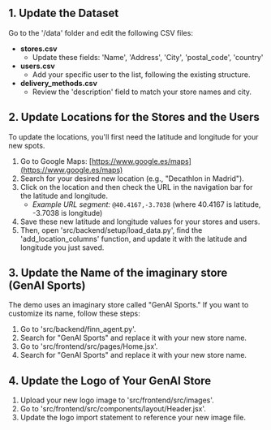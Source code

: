 ## 1. Update the Dataset

Go to the '/data' folder and edit the following CSV files:

* **stores.csv**
    * Update these fields: 'Name', 'Address', 'City', 'postal_code', 'country'
* **users.csv**
    * Add your specific user to the list, following the existing structure.
* **delivery_methods.csv**
    * Review the 'description' field to match your store names and city.

## 2. Update Locations for the Stores and the Users

To update the locations, you'll first need the latitude and longitude for your new spots.

1.  Go to Google Maps: [https://www.google.es/maps](https://www.google.es/maps)
2.  Search for your desired new location (e.g., "Decathlon in Madrid").
3.  Click on the location and then check the URL in the navigation bar for the latitude and longitude.
    * *Example URL segment:* `@40.4167,-3.7038` (where 40.4167 is latitude, -3.7038 is longitude)
4.  Save these new latitude and longitude values for your stores and users.
5.  Then, open 'src/backend/setup/load_data.py', find the 'add_location_columns' function, and update it with the latitude and longitude you just saved.

## 3. Update the Name of the imaginary store (GenAI Sports)

The demo uses an imaginary store called "GenAI Sports." If you want to customize its name, follow these steps:

1.  Go to 'src/backend/finn_agent.py'.
2.  Search for "GenAI Sports" and replace it with your new store name.
3.  Go to 'src/frontend/src/pages/Home.jsx'.
4.  Search for "GenAI Sports" and replace it with your new store name.

## 4. Update the Logo of Your GenAI Store

1.  Upload your new logo image to 'src/frontend/src/images'.
2.  Go to 'src/frontend/src/components/layout/Header.jsx'.
3.  Update the logo import statement to reference your new image file.
